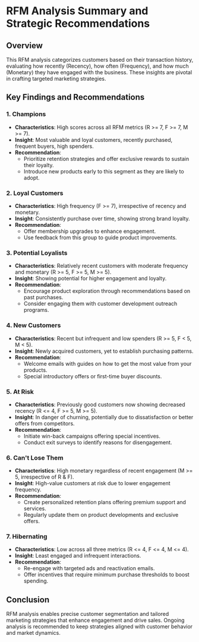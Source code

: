 # RFM Analysis Summary and Strategic Recommendations

## Overview
This RFM analysis categorizes customers based on their transaction history, evaluating how recently (Recency), how often (Frequency), and how much (Monetary) they have engaged with the business. These insights are pivotal in crafting targeted marketing strategies.

## Key Findings and Recommendations

### 1. Champions
- **Characteristics**: High scores across all RFM metrics (R >= 7, F >= 7, M >= 7).
- **Insight**: Most valuable and loyal customers, recently purchased, frequent buyers, high spenders.
- **Recommendation**: 
  - Prioritize retention strategies and offer exclusive rewards to sustain their loyalty.
  - Introduce new products early to this segment as they are likely to adopt.

### 2. Loyal Customers
- **Characteristics**: High frequency (F >= 7), irrespective of recency and monetary.
- **Insight**: Consistently purchase over time, showing strong brand loyalty.
- **Recommendation**: 
  - Offer membership upgrades to enhance engagement.
  - Use feedback from this group to guide product improvements.

### 3. Potential Loyalists
- **Characteristics**: Relatively recent customers with moderate frequency and monetary (R >= 5, F >= 5, M >= 5).
- **Insight**: Showing potential for higher engagement and loyalty.
- **Recommendation**: 
  - Encourage product exploration through recommendations based on past purchases.
  - Consider engaging them with customer development outreach programs.

### 4. New Customers
- **Characteristics**: Recent but infrequent and low spenders (R >= 5, F < 5, M < 5).
- **Insight**: Newly acquired customers, yet to establish purchasing patterns.
- **Recommendation**: 
  - Welcome emails with guides on how to get the most value from your products.
  - Special introductory offers or first-time buyer discounts.

### 5. At Risk
- **Characteristics**: Previously good customers now showing decreased recency (R <= 4, F >= 5, M >= 5).
- **Insight**: In danger of churning, potentially due to dissatisfaction or better offers from competitors.
- **Recommendation**: 
  - Initiate win-back campaigns offering special incentives.
  - Conduct exit surveys to identify reasons for disengagement.

### 6. Can't Lose Them
- **Characteristics**: High monetary regardless of recent engagement (M >= 5, irrespective of R & F).
- **Insight**: High-value customers at risk due to lower engagement frequency.
- **Recommendation**: 
  - Create personalized retention plans offering premium support and services.
  - Regularly update them on product developments and exclusive offers.

### 7. Hibernating
- **Characteristics**: Low across all three metrics (R <= 4, F <= 4, M <= 4).
- **Insight**: Least engaged and infrequent interactions.
- **Recommendation**: 
  - Re-engage with targeted ads and reactivation emails.
  - Offer incentives that require minimum purchase thresholds to boost spending.


## Conclusion
RFM analysis enables precise customer segmentation and tailored marketing strategies that enhance engagement and drive sales. Ongoing analysis is recommended to keep strategies aligned with customer behavior and market dynamics.
